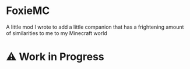 # FoxieMC
A little mod I wrote to add a little companion that has a frightening amount of similarities to me to my Minecraft world

# ⚠ Work in Progress
